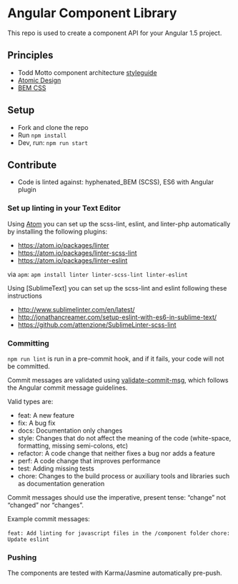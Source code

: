 # Angular Component Library

This repo is used to create a component API for your Angular 1.5 project.

## Principles

- Todd Motto component architecture [styleguide](https://github.com/toddmotto/angular-styleguide)
- [Atomic Design](http://atomicdesign.bradfrost.com/)
- [BEM CSS](https://en.bem.info/)

## Setup

- Fork and clone the repo
- Run `npm install`
- Dev, run: `npm run start`

## Contribute

- Code is linted against: hyphenated_BEM (SCSS), ES6 with Angular plugin

### Set up linting in your Text Editor

Using [Atom](https://atom.io/) you can set up the scss-lint, eslint, and linter-php automatically by installing the following plugins:

- https://atom.io/packages/linter
- https://atom.io/packages/linter-scss-lint
- https://atom.io/packages/linter-eslint

via `apm`: `apm install linter linter-scss-lint linter-eslint`

Using [SublimeText] you can set up the scss-lint and eslint following these instructions

- http://www.sublimelinter.com/en/latest/
- http://jonathancreamer.com/setup-eslint-with-es6-in-sublime-text/
- https://github.com/attenzione/SublimeLinter-scss-lint

### Committing

`npm run lint` is run in a pre-commit hook, and if it fails, your code will not be committed.

Commit messages are validated using [validate-commit-msg](https://github.com/kentcdodds/validate-commit-msg), which follows the Angular commit message guidelines.

Valid types are:

- feat: A new feature
- fix: A bug fix
- docs: Documentation only changes
- style: Changes that do not affect the meaning of the code (white-space, formatting, missing semi-colons, etc)
- refactor: A code change that neither fixes a bug nor adds a feature
- perf: A code change that improves performance
- test: Adding missing tests
- chore: Changes to the build process or auxiliary tools and libraries such as documentation generation

Commit messages should use the imperative, present tense: “change” not “changed” nor “changes”.

Example commit messages:

`feat: Add linting for javascript files in the /component folder`
`chore: Update eslint`

### Pushing

The components are tested with Karma/Jasmine automatically pre-push.
